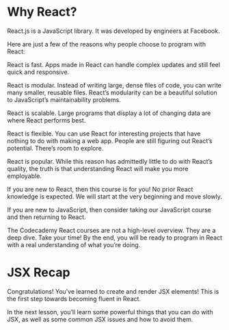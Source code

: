 # Why React?
React.js is a JavaScript library. It was developed by engineers at Facebook.

Here are just a few of the reasons why people choose to program with React:

React is fast. Apps made in React can handle complex updates and still feel quick and responsive.

React is modular. Instead of writing large, dense files of code, you can write many smaller, reusable files. React’s modularity can be a beautiful solution to JavaScript’s maintainability problems.

React is scalable. Large programs that display a lot of changing data are where React performs best.

React is flexible. You can use React for interesting projects that have nothing to do with making a web app. People are still figuring out React’s potential. There’s room to explore.

React is popular. While this reason has admittedly little to do with React’s quality, the truth is that understanding React will make you more employable.

If you are new to React, then this course is for you! No prior React knowledge is expected. We will start at the very beginning and move slowly.

If you are new to JavaScript, then consider taking our JavaScript course and then returning to React.

The Codecademy React courses are not a high-level overview. They are a deep dive. Take your time! By the end, you will be ready to program in React with a real understanding of what you’re doing.

# JSX Recap
Congratulations! You’ve learned to create and render JSX elements! This is the first step towards becoming fluent in React.

In the next lesson, you’ll learn some powerful things that you can do with JSX, as well as some common JSX issues and how to avoid them.